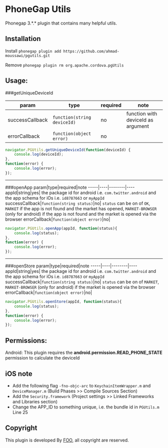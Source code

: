 PhoneGap Utils
===========================================================================

Phonegap 3.\*.\* plugin that contains many helpful utils.

## Installation
Install ```phonegap plugin add https://github.com/ahmad-moussawi/pgutils.git```

Remove ```phonegap plugin rm org.apache.cordova.pgUtils```

## Usage: 

###getUniqueDeviceId

param|type|required|note
-----|----|--------|----
successCallback|`function(string deviceId)`|no|function with deviceId as argument
errorCallback|`function(object error)`|no|

```javascript
navigator.PGUtils.getUniqueDeviceId(function(deviceId) {
	console.log(deviceId);
}, 
function(error) {
	console.log(error);
});
```
------------------
###openApp
param|type|required|note
-----|----|--------|----
appId|string|yes| the package id for android i.e. `com.twitter.android` and the app schema for iOs i.e. `id8787663` or `myAppId`
successCallback|`function(string status)`|no| `status` can be on of `OK`, `MARKET` if the app is not found and the market has opened, `MARKET-BROWSER` (only for android) if the app is not found and the market is opened via the browser
errorCallback|`function(object error)`|no|
```javascript
navigator.PGUtils.openApp(appId, function(status){
    console.log(status);
},
function(error) {
    console.log(error);
});
```
----------------
###openStore
param|type|required|note
-----|----|--------|----
appId|string|yes| the package id for android i.e. `com.twitter.android` and the app schema for iOs i.e. `id8787663` or `myAppId`
successCallback|`function(string status)`|no| `status` can be on of `MARKET`, `MARKET-BROWSER` (only for android) if the market is opened via the browser
errorCallback|`function(object error)`|no|
```javascript
navigator.PGUtils.openStore(appId, function(status){
    console.log(status);
},
function(error) {
    console.log(error);
});
```

## Permissions:
Android:
This plugin requires the **android.permission.READ_PHONE_STATE** permission to calculate the deviceId

## iOS note
- Add the following flag `-fno-objc-arc` to `KeychainItemWrapper.m` and `DeviceManager.m` (Build Phases >> Compile Sources Section)
- Add the `Security.framework` (Project settings >> Linked Frameworks and Libraries section)
- Change the APP_ID to something unique, i.e. the bundle id in `PGUtils.m` Line 25

## Copyright
This plugin is developed By [FOO](http://foo.mobi), all copyright are reserved.